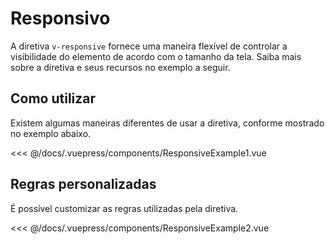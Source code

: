 # Responsivo

A diretiva `v-responsive` fornece uma maneira flexível de controlar a visibilidade do elemento de acordo com o tamanho da tela. Saiba mais sobre a diretiva e seus recursos no exemplo a seguir.

## Como utilizar

Existem algumas maneiras diferentes de usar a diretiva, conforme mostrado no exemplo abaixo.

<responsive-example-1 />

<<< @/docs/.vuepress/components/ResponsiveExample1.vue

## Regras personalizadas

É possível customizar as regras utilizadas pela diretiva.

<responsive-example-2 />

<<< @/docs/.vuepress/components/ResponsiveExample2.vue
